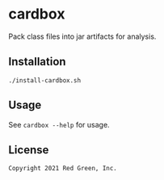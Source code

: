 # cardbox

Pack class files into jar artifacts for analysis.

## Installation

```shell
./install-cardbox.sh
```

## Usage

See `cardbox --help` for usage.

## License

```
Copyright 2021 Red Green, Inc.
```
